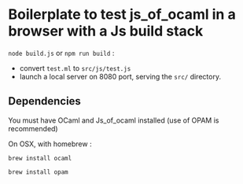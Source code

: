 # Boilerplate to test js_of_ocaml in a browser with a Js build stack

`node build.js` or `npm run build` :

- convert `test.ml` to `src/js/test.js`
- launch a local server on 8080 port, serving the `src/` directory.

## Dependencies 

You must have OCaml and Js_of_ocaml installed (use of OPAM is recommended)

On OSX, with homebrew : 

```
brew install ocaml
```

```
brew install opam
```


